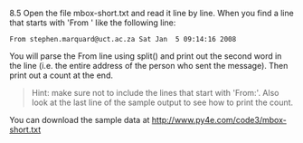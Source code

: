 
8.5 Open the file mbox-short.txt and read it line by line. When you find a line that starts with 'From ' like the following line:

```
From stephen.marquard@uct.ac.za Sat Jan  5 09:14:16 2008
```
You will parse the From line using split() and print out the second word in the line (i.e. the entire address of the person who sent the message). Then print out a count at the end.

> Hint: make sure not to include the lines that start with 'From:'. Also look at the last line of the sample output to see how to print the count.

You can download the sample data at http://www.py4e.com/code3/mbox-short.txt

